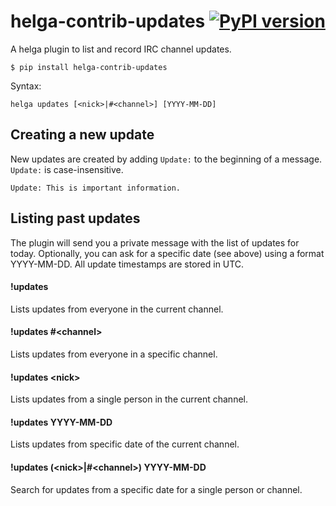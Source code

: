 # helga-contrib-updates [![PyPI version](https://badge.fury.io/py/helga-contrib-updates.svg)](http://badge.fury.io/py/helga-contrib-updates)

A helga plugin to list and record IRC channel updates.

    $ pip install helga-contrib-updates

Syntax:

    helga updates [<nick>|#<channel>] [YYYY-MM-DD]


## Creating a new update

New updates are created by adding ```Update:``` to the beginning of a message.
```Update:``` is case-insensitive.

    Update: This is important information.


## Listing past updates

The plugin will send you a private message with the list of updates for today.
Optionally, you can ask for a specific date (see above) using a format YYYY-MM-DD.
All update timestamps are stored in UTC.

#### !updates
Lists updates from everyone in the current channel.

#### !updates #&lt;channel&gt;
Lists updates from everyone in a specific channel.

#### !updates &lt;nick&gt;
Lists updates from a single person in the current channel.

#### !updates YYYY-MM-DD
Lists updates from specific date of the current channel.

#### !updates (&lt;nick&gt;|#&lt;channel&gt;) YYYY-MM-DD
Search for updates from a specific date for a single person or channel.
